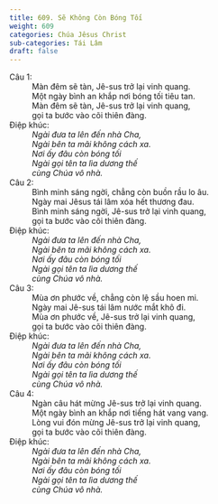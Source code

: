 ```yaml
---
title: 609. Sẽ Không Còn Bóng Tối
weight: 609
categories: Chúa Jêsus Christ
sub-categories: Tái Lâm
draft: false
---
```

<dl><dt>Câu 1:</dt><dd data-verse="1">Màn đêm sẽ tàn, Jê-sus trở lại vinh quang. <br/>Một ngày bình an khắp nơi bóng tối tiêu tan. <br/>Màn đêm sẽ tàn, Jê-sus trở lại vinh quang, <br/>gọi ta bước vào cõi thiên đàng. </dd><dt>Điệp khúc:</dt><dd data-chorus="1"><em>Ngài đưa ta lên đến nhà Cha, <br/>Ngài bên ta mãi không cách xa. <br/>Nơi ấy đâu còn bóng tối <br/>Ngài gọi tên ta lìa dương thế <br/>cùng Chúa vô nhà. </em></dd><dt>Câu 2:</dt><dd data-verse="2">Bình minh sáng ngời, chẳng còn buồn rầu lo âu. <br/>Ngày mai Jêsus tái lâm xóa hết thương đau. <br/>Bình minh sáng ngời, Jê-sus trở lại vinh quang, <br/>gọi ta bước vào cõi thiên đàng. </dd><dt>Điệp khúc:</dt><dd data-chorus="1"><em>Ngài đưa ta lên đến nhà Cha, <br/>Ngài bên ta mãi không cách xa. <br/>Nơi ấy đâu còn bóng tối <br/>Ngài gọi tên ta lìa dương thế <br/>cùng Chúa vô nhà. </em></dd><dt>Câu 3:</dt><dd data-verse="3">Mùa ơn phước về, chẳng còn lệ sầu hoen mi. <br/>Ngày mai Jê-sus tái lâm nước mắt khô đi. <br/>Mùa ơn phước về, Jê-sus trở lại vinh quang, <br/>gọi ta bước vào cõi thiên đàng. </dd><dt>Điệp khúc:</dt><dd data-chorus="1"><em>Ngài đưa ta lên đến nhà Cha, <br/>Ngài bên ta mãi không cách xa. <br/>Nơi ấy đâu còn bóng tối <br/>Ngài gọi tên ta lìa dương thế <br/>cùng Chúa vô nhà. </em></dd><dt>Câu 4:</dt><dd data-verse="4">Ngàn câu hát mừng Jê-sus trở lại vinh quang. <br/>Một ngày bình an khắp nơi tiếng hát vang vang. <br/>Lòng vui đón mừng Jê-sus trở lại vinh quang, <br/>gọi ta bước vào cõi thiên đàng. </dd><dt>Điệp khúc:</dt><dd data-chorus="1"><em>Ngài đưa ta lên đến nhà Cha, <br/>Ngài bên ta mãi không cách xa. <br/>Nơi ấy đâu còn bóng tối <br/>Ngài gọi tên ta lìa dương thế <br/>cùng Chúa vô nhà. </em></dd></dl>